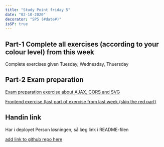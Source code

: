 ```yaml
---
title: "Study Point friday 5"
date: "02-10-2020"
decorator: "SP5 (#date#)"
isSP: true
---
```


## Part-1 Complete all exercises (according to your colour level) from this week

<!--XXXXPeriodExercises Flow-2/week2 PeriodExercises-->

Complete exercises given Tuesday, Wednesday, Thuersday

## Part-2 Exam preparation

 <!--BEGIN exercises_exam-prep ##-->

[Exam preparation exercise about AJAX, CORS and SVG](https://docs.google.com/document/d/1VMx1XdbnIbJ6ik98qPywGyrRiqbQuIM2u9DpJmXCnlk/edit?usp=sharing)

[Frontend exercise (last part of exercise from last week (skip the red part)](https://docs.google.com/document/d/1a92c5JoCwzPHnEo03OBHjkFJtb4JwsFULsG61agWTpo/edit?usp=sharing)

 <!--END exercises_exam-prep ##-->

## Handin link

Har i deployet Person løsningen, så læg link i README-filen

[add link to github repo here](https://forms.gle/Q35oaEjSZLV4AGmCA)
